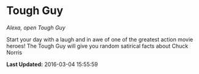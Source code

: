 # Tough Guy
*Alexa, open Tough Guy*

Start your day with a laugh and in awe of one of the greatest action movie heroes!  The Tough Guy will give you random satirical facts about Chuck Norris

**Last Updated:** 2016-03-04 15:55:59
